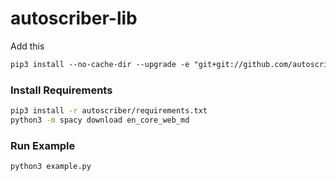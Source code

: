 # autoscriber-lib
Add this
```txt
pip3 install --no-cache-dir --upgrade -e "git+git://github.com/autoscriber-app/autoscriber-lib.git@master#subdirectory=autoscriber&egg=autoscriber"
```
### Install Requirements
```bash
pip3 install -r autoscriber/requirements.txt
python3 -m spacy download en_core_web_md
```
### Run Example
```python
python3 example.py
```